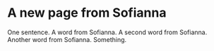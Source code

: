 # A new page from Sofianna

One sentence. A word from Sofianna. A second word from Sofianna. Another word from Sofianna. Something.

